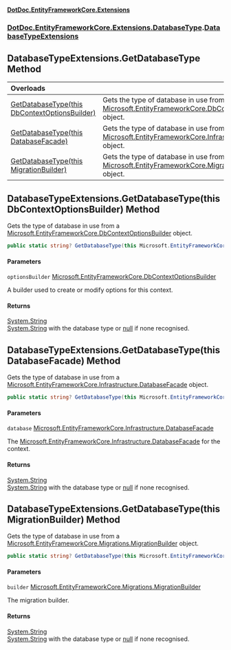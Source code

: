 #### [DotDoc\.EntityFrameworkCore\.Extensions](Home.md 'Home')
### [DotDoc\.EntityFrameworkCore\.Extensions\.DatabaseType](DotDoc.EntityFrameworkCore.Extensions.DatabaseType.md 'DotDoc\.EntityFrameworkCore\.Extensions\.DatabaseType').[DatabaseTypeExtensions](DatabaseTypeExtensions.md 'DotDoc\.EntityFrameworkCore\.Extensions\.DatabaseType\.DatabaseTypeExtensions')

## DatabaseTypeExtensions\.GetDatabaseType Method

| Overloads | |
| :--- | :--- |
| [GetDatabaseType\(this DbContextOptionsBuilder\)](DatabaseTypeExtensions.GetDatabaseType.md#DotDoc.EntityFrameworkCore.Extensions.DatabaseType.DatabaseTypeExtensions.GetDatabaseType(thisMicrosoft.EntityFrameworkCore.DbContextOptionsBuilder) 'DotDoc\.EntityFrameworkCore\.Extensions\.DatabaseType\.DatabaseTypeExtensions\.GetDatabaseType\(this Microsoft\.EntityFrameworkCore\.DbContextOptionsBuilder\)') | Gets the type of database in use from a [Microsoft\.EntityFrameworkCore\.DbContextOptionsBuilder](https://learn.microsoft.com/en-us/dotnet/api/microsoft.entityframeworkcore.dbcontextoptionsbuilder 'Microsoft\.EntityFrameworkCore\.DbContextOptionsBuilder') object\. |
| [GetDatabaseType\(this DatabaseFacade\)](DatabaseTypeExtensions.GetDatabaseType.md#DotDoc.EntityFrameworkCore.Extensions.DatabaseType.DatabaseTypeExtensions.GetDatabaseType(thisMicrosoft.EntityFrameworkCore.Infrastructure.DatabaseFacade) 'DotDoc\.EntityFrameworkCore\.Extensions\.DatabaseType\.DatabaseTypeExtensions\.GetDatabaseType\(this Microsoft\.EntityFrameworkCore\.Infrastructure\.DatabaseFacade\)') | Gets the type of database in use from a [Microsoft\.EntityFrameworkCore\.Infrastructure\.DatabaseFacade](https://learn.microsoft.com/en-us/dotnet/api/microsoft.entityframeworkcore.infrastructure.databasefacade 'Microsoft\.EntityFrameworkCore\.Infrastructure\.DatabaseFacade') object\. |
| [GetDatabaseType\(this MigrationBuilder\)](DatabaseTypeExtensions.GetDatabaseType.md#DotDoc.EntityFrameworkCore.Extensions.DatabaseType.DatabaseTypeExtensions.GetDatabaseType(thisMicrosoft.EntityFrameworkCore.Migrations.MigrationBuilder) 'DotDoc\.EntityFrameworkCore\.Extensions\.DatabaseType\.DatabaseTypeExtensions\.GetDatabaseType\(this Microsoft\.EntityFrameworkCore\.Migrations\.MigrationBuilder\)') | Gets the type of database in use from a [Microsoft\.EntityFrameworkCore\.Migrations\.MigrationBuilder](https://learn.microsoft.com/en-us/dotnet/api/microsoft.entityframeworkcore.migrations.migrationbuilder 'Microsoft\.EntityFrameworkCore\.Migrations\.MigrationBuilder') object\. |

<a name='DotDoc.EntityFrameworkCore.Extensions.DatabaseType.DatabaseTypeExtensions.GetDatabaseType(thisMicrosoft.EntityFrameworkCore.DbContextOptionsBuilder)'></a>

## DatabaseTypeExtensions\.GetDatabaseType\(this DbContextOptionsBuilder\) Method

Gets the type of database in use from a [Microsoft\.EntityFrameworkCore\.DbContextOptionsBuilder](https://learn.microsoft.com/en-us/dotnet/api/microsoft.entityframeworkcore.dbcontextoptionsbuilder 'Microsoft\.EntityFrameworkCore\.DbContextOptionsBuilder') object\.

```csharp
public static string? GetDatabaseType(this Microsoft.EntityFrameworkCore.DbContextOptionsBuilder optionsBuilder);
```
#### Parameters

<a name='DotDoc.EntityFrameworkCore.Extensions.DatabaseType.DatabaseTypeExtensions.GetDatabaseType(thisMicrosoft.EntityFrameworkCore.DbContextOptionsBuilder).optionsBuilder'></a>

`optionsBuilder` [Microsoft\.EntityFrameworkCore\.DbContextOptionsBuilder](https://learn.microsoft.com/en-us/dotnet/api/microsoft.entityframeworkcore.dbcontextoptionsbuilder 'Microsoft\.EntityFrameworkCore\.DbContextOptionsBuilder')

A builder used to create or modify options for this context\.

#### Returns
[System\.String](https://learn.microsoft.com/en-us/dotnet/api/system.string 'System\.String')  
[System\.String](https://learn.microsoft.com/en-us/dotnet/api/system.string 'System\.String') with the database type or [null](https://docs.microsoft.com/en-us/dotnet/csharp/language-reference/keywords/null 'https://docs\.microsoft\.com/en\-us/dotnet/csharp/language\-reference/keywords/null') if none recognised\.

<a name='DotDoc.EntityFrameworkCore.Extensions.DatabaseType.DatabaseTypeExtensions.GetDatabaseType(thisMicrosoft.EntityFrameworkCore.Infrastructure.DatabaseFacade)'></a>

## DatabaseTypeExtensions\.GetDatabaseType\(this DatabaseFacade\) Method

Gets the type of database in use from a [Microsoft\.EntityFrameworkCore\.Infrastructure\.DatabaseFacade](https://learn.microsoft.com/en-us/dotnet/api/microsoft.entityframeworkcore.infrastructure.databasefacade 'Microsoft\.EntityFrameworkCore\.Infrastructure\.DatabaseFacade') object\.

```csharp
public static string? GetDatabaseType(this Microsoft.EntityFrameworkCore.Infrastructure.DatabaseFacade database);
```
#### Parameters

<a name='DotDoc.EntityFrameworkCore.Extensions.DatabaseType.DatabaseTypeExtensions.GetDatabaseType(thisMicrosoft.EntityFrameworkCore.Infrastructure.DatabaseFacade).database'></a>

`database` [Microsoft\.EntityFrameworkCore\.Infrastructure\.DatabaseFacade](https://learn.microsoft.com/en-us/dotnet/api/microsoft.entityframeworkcore.infrastructure.databasefacade 'Microsoft\.EntityFrameworkCore\.Infrastructure\.DatabaseFacade')

The [Microsoft\.EntityFrameworkCore\.Infrastructure\.DatabaseFacade](https://learn.microsoft.com/en-us/dotnet/api/microsoft.entityframeworkcore.infrastructure.databasefacade 'Microsoft\.EntityFrameworkCore\.Infrastructure\.DatabaseFacade') for the context\.

#### Returns
[System\.String](https://learn.microsoft.com/en-us/dotnet/api/system.string 'System\.String')  
[System\.String](https://learn.microsoft.com/en-us/dotnet/api/system.string 'System\.String') with the database type or [null](https://docs.microsoft.com/en-us/dotnet/csharp/language-reference/keywords/null 'https://docs\.microsoft\.com/en\-us/dotnet/csharp/language\-reference/keywords/null') if none recognised\.

<a name='DotDoc.EntityFrameworkCore.Extensions.DatabaseType.DatabaseTypeExtensions.GetDatabaseType(thisMicrosoft.EntityFrameworkCore.Migrations.MigrationBuilder)'></a>

## DatabaseTypeExtensions\.GetDatabaseType\(this MigrationBuilder\) Method

Gets the type of database in use from a [Microsoft\.EntityFrameworkCore\.Migrations\.MigrationBuilder](https://learn.microsoft.com/en-us/dotnet/api/microsoft.entityframeworkcore.migrations.migrationbuilder 'Microsoft\.EntityFrameworkCore\.Migrations\.MigrationBuilder') object\.

```csharp
public static string? GetDatabaseType(this Microsoft.EntityFrameworkCore.Migrations.MigrationBuilder builder);
```
#### Parameters

<a name='DotDoc.EntityFrameworkCore.Extensions.DatabaseType.DatabaseTypeExtensions.GetDatabaseType(thisMicrosoft.EntityFrameworkCore.Migrations.MigrationBuilder).builder'></a>

`builder` [Microsoft\.EntityFrameworkCore\.Migrations\.MigrationBuilder](https://learn.microsoft.com/en-us/dotnet/api/microsoft.entityframeworkcore.migrations.migrationbuilder 'Microsoft\.EntityFrameworkCore\.Migrations\.MigrationBuilder')

The migration builder\.

#### Returns
[System\.String](https://learn.microsoft.com/en-us/dotnet/api/system.string 'System\.String')  
[System\.String](https://learn.microsoft.com/en-us/dotnet/api/system.string 'System\.String') with the database type or [null](https://docs.microsoft.com/en-us/dotnet/csharp/language-reference/keywords/null 'https://docs\.microsoft\.com/en\-us/dotnet/csharp/language\-reference/keywords/null') if none recognised\.